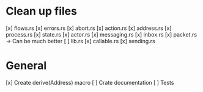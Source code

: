 # Clean up files
[x] flows.rs
[x] errors.rs
[x] abort.rs 
[x] action.rs 
[x] address.rs 
[x] process.rs 
[x] state.rs 
[x] actor.rs
[x] messaging.rs
[x] inbox.rs
[x] packet.rs -> Can be much better
[ ] lib.rs
    [x] callable.rs
    [x] sending.rs 

# General
[x] Create derive(Address) macro
[ ] Crate documentation
[ ] Tests